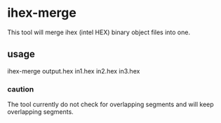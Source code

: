# ihex-merge
This tool will merge ihex (intel HEX) binary object files into one.

## usage

  ihex-merge output.hex in1.hex in2.hex in3.hex

### caution
The tool currently do not check for overlapping segments and will keep overlapping segments.
